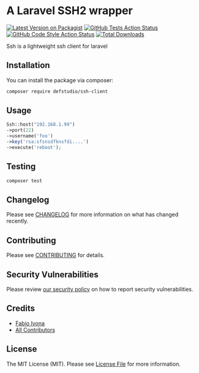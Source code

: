 # A Laravel SSH2 wrapper

[![Latest Version on Packagist](https://img.shields.io/packagist/v/defstudio/ssh-client.svg?style=flat-square)](https://packagist.org/packages/defstudio/ssh-client)
[![GitHub Tests Action Status](https://img.shields.io/github/workflow/status/defstudio/ssh-client/run-tests?label=tests)](https://github.com/defstudio/ssh-client/actions?query=workflow%3Arun-tests+branch%3Amain)
[![GitHub Code Style Action Status](https://img.shields.io/github/workflow/status/defstudio/ssh-client/Check%20&%20fix%20styling?label=code%20style)](https://github.com/defstudio/ssh-client/actions?query=workflow%3A"Check+%26+fix+styling"+branch%3Amain)
[![Total Downloads](https://img.shields.io/packagist/dt/defstudio/ssh-client.svg?style=flat-square)](https://packagist.org/packages/defstudio/ssh-client)

Ssh is a lightweight ssh client for laravel


## Installation

You can install the package via composer:

```bash
composer require defstudio/ssh-client
```

## Usage

```php
Ssh::host("192.168.1.99")
->port(22)
->username('foo')
->key('rsa:sfsnsdfknsfdi....')
->execute('reboot');
```

## Testing

```bash
composer test
```

## Changelog

Please see [CHANGELOG](CHANGELOG.md) for more information on what has changed recently.

## Contributing

Please see [CONTRIBUTING](.github/CONTRIBUTING.md) for details.

## Security Vulnerabilities

Please review [our security policy](../../security/policy) on how to report security vulnerabilities.

## Credits

- [Fabio Ivona](https://github.com/defstudio)
- [All Contributors](../../contributors)

## License

The MIT License (MIT). Please see [License File](LICENSE.md) for more information.
